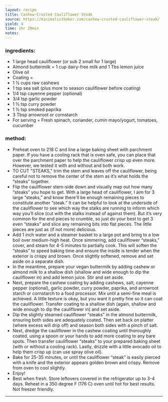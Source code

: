```yaml
---
layout: recipe
title: Cashew-Crusted Cauliflower Steak
source: https://minimalistbaker.com/cashew-crusted-cauliflower-steak/
yield: 4
time: 1hr 20min
notes: 
---
```


### ingredients:
- 1 large head cauliflower (or sub 2 small for 1 large) 
- Almond buttermilk = 1 cup dairy-free milk and 1 Tbs lemon juice
- Olive oil
- Coating =
- 1 ½ cups raw cashews 
- 1 tsp sea salt (plus more to season cauliflower before coating)
- 1/4 tsp cayenne pepper (optional)
- 3/4 tsp garlic powder
- 1 ½ tsp curry powder
- 1 ½ tsp smoked paprika
- 3 Tbsp arrowroot or cornstarch
- For serving = Fresh spinach, coriander, cumin mayo/yogurt, tomatoes, cucumber

### method:
- Preheat oven to 218 C and line a large baking sheet with parchment paper. If you have a cooling rack that is oven safe, you can place that over the parchment paper to help the cauliflower crisp up even more. However, we tested it with and without and both work. 
- TO CUT "STEAKS," trim the stem and leaves off the cauliflower, being careful not to remove the center of the stem as it’s what holds the “steaks” together.
- Flip the cauliflower stem-side down and visually map out how many “steaks” you hope to get. With a large head of cauliflower, I aim for 3 large “steaks,” and know there'll be enough remaining pieces to constitute another “steak.” It can be helpful to look at the underside of the cauliflower to see which way the stalks are running to inform which way you’ll slice (cut with the stalks instead of against them). But it’s very common for the end pieces to crumble, so just do your best to get 3 even “steaks” and slice any remaining bits into flat pieces. The little pieces are just as (if not more) delicious.
- Add 1 inch water and a steamer basket to a large pot and bring to a low boil over medium-high heat. Once simmering, add cauliflower “steaks,” cover, and steam for 4-5 minutes to partially cook. This will soften the “steaks” to speed baking time and ensure the inside is tender when the exterior is crispy and brown. Once slightly softened, remove and set aside on a separate dish.
- In the meantime, prepare your vegan buttermilk by adding cashew or almond milk to a shallow dish (shallow and wide enough to dip the cauliflower in) and add lemon juice. Stir and set aside.
- Next, prepare the cashew coating by adding cashews, salt, cayenne pepper (optional), garlic powder, curry powder, paprika, and arrowroot starch or cornstarch to a food processor. Mix until a semi-fine meal is achieved. A little texture is okay, but you want it pretty fine so it can coat the cauliflower. Transfer coating to a shallow dish (again, shallow and wide enough to dip the cauliflower in) and set aside.
- Dip the slightly steamed cauliflower “steaks” in the almond buttermilk, ensuring both sides are adequately coated. Then set back on platter (where excess will drip off) and season both sides with a pinch of salt.
- Next, dredge the cauliflower in the cashew coating until thoroughly coated, using a spoon or your hands to add more coating to any bare spots. Then transfer cauliflower “steaks” to your prepared baking sheet (with or without a cooling rack). Lastly, drizzle with a little avocado oil to help them crisp up (can use spray olive oil).
- Bake for 25-35 minutes, or until the cauliflower “steak” is easily pierced with a knife and the exterior appears golden brown and crispy. Remove from oven to cool slightly.
- Enjoy!
- Best when fresh. Store leftovers covered in the refrigerator up to 3-4 days. Reheat in a 350 degree F (176 C) oven until hot for best results. Not freezer friendly.
---
